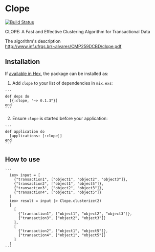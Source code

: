 # Clope
[![Build Status](https://semaphoreci.com/api/v1/ayrat555/clope/branches/master/badge.svg)](https://semaphoreci.com/ayrat555/clope)

CLOPE: A Fast and Effective Clustering Algorithm for Transactional Data

The algorithm's description
http://www.inf.ufrgs.br/~alvares/CMP259DCBD/clope.pdf

## Installation

If [available in Hex](https://hex.pm/docs/publish), the package can be installed as:

  1. Add `clope` to your list of dependencies in `mix.exs`:

    ```
    def deps do
      [{:clope, "~> 0.1.3"}]
    end
    ```

  2. Ensure `clope` is started before your application:

    ```
    def application do
      [applications: [:clope]]
    end
    ```
    
## How to use

    ```
      iex> input = [
        {"transaction1", ["object1", "object2", "object3"]},
        {"transaction2", ["object1", "object5"]},
        {"transaction3", ["object2", "object3"]},
        {"transaction4", ["object1", "object5"]}
      ]
      iex> result = input |> Clope.clusterize(2)
      [
        [
          {"transaction1", ["object1", "object2", "object3"]},
          {"transaction3", ["object2", "object3"]}
        ],
        [
          {"transaction2", ["object1", "object5"]},
          {"transaction4", ["object1", "object5"]}
        ]
      ]
    ```

